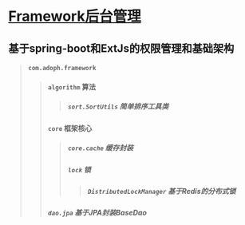 # [Framework后台管理](https://github.com/SmithAdoph/framework)
## 基于spring-boot和ExtJs的权限管理和基础架构
>#### `com.adoph.framework`
>>#### `algorithm` 算法
>>>##### `sort.SortUtils` 简单排序工具类
>>#### `core` 框架核心
>>>##### `core.cache` 缓存封装
>>>##### `lock` 锁
>>>>##### `DistributedLockManager` 基于Redis的分布式锁  
>>##### `dao.jpa` 基于JPA封装BaseDao